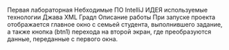 Первая лабораторная
Небходимые ПО
IntelliJ ИДЕЯ
используемые технологии
Джава
XML
Градл
Описание работы
При запуске проекта отображается главное окно с семьей студента, выполнившего задание, а также кнопка (btn1) перехода на второй экран, где преобразуются данные, переданные с первого окна.
